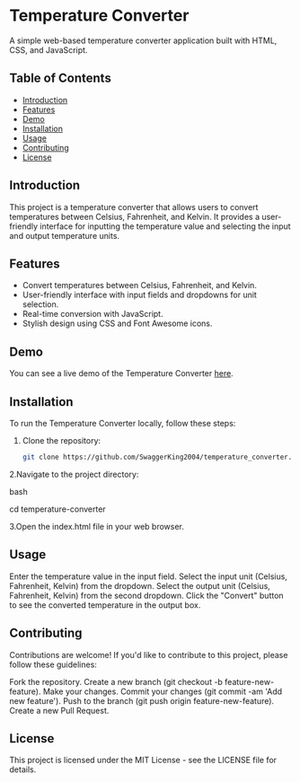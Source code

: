 # Temperature Converter

A simple web-based temperature converter application built with HTML, CSS, and JavaScript.

## Table of Contents

- [Introduction](#introduction)
- [Features](#features)
- [Demo](#demo)
- [Installation](#installation)
- [Usage](#usage)
- [Contributing](#contributing)
- [License](#license)

## Introduction

This project is a temperature converter that allows users to convert temperatures between Celsius, Fahrenheit, and Kelvin. It provides a user-friendly interface for inputting the temperature value and selecting the input and output temperature units.

## Features

- Convert temperatures between Celsius, Fahrenheit, and Kelvin.
- User-friendly interface with input fields and dropdowns for unit selection.
- Real-time conversion with JavaScript.
- Stylish design using CSS and Font Awesome icons.

## Demo

You can see a live demo of the Temperature Converter [here](https://your-demo-url.com).

## Installation

To run the Temperature Converter locally, follow these steps:

1. Clone the repository:

   ```bash
   git clone https://github.com/SwaggerKing2004/temperature_converter.git
2.Navigate to the project directory:

bash

cd temperature-converter


3.Open the index.html file in your web browser.

## Usage
Enter the temperature value in the input field.
Select the input unit (Celsius, Fahrenheit, Kelvin) from the dropdown.
Select the output unit (Celsius, Fahrenheit, Kelvin) from the second dropdown.
Click the "Convert" button to see the converted temperature in the output box.
## Contributing
Contributions are welcome! If you'd like to contribute to this project, please follow these guidelines:

Fork the repository.
Create a new branch (git checkout -b feature-new-feature).
Make your changes.
Commit your changes (git commit -am 'Add new feature').
Push to the branch (git push origin feature-new-feature).
Create a new Pull Request.
## License
This project is licensed under the MIT License - see the LICENSE file for details.


